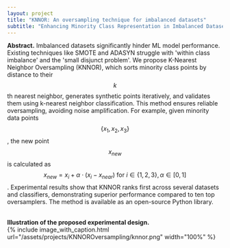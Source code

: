 ```yaml
---
layout: project
title: "KNNOR: An oversampling technique for imbalanced datasets"	
subtitle: "Enhancing Minority Class Representation in Imbalanced Datasets with Advanced K-Nearest Neighbor Oversampling"
---
```

<script src="https://cdn.mathjax.org/mathjax/latest/MathJax.js?config=TeX-AMS-MML_HTMLorMML" type="text/javascript"></script>

**Abstract.**
Imbalanced datasets significantly hinder ML model performance. Existing techniques like SMOTE and ADASYN struggle with 'within class imbalance' and the 'small disjunct problem'. We propose K-Nearest Neighbor Oversampling (KNNOR), which sorts minority class points by distance to their $$k$$th nearest neighbor, generates synthetic points iteratively, and validates them using k-nearest neighbor classification. This method ensures reliable oversampling, avoiding noise amplification. For example, given minority data points $$\{x_1, x_2, x_3\}$$, the new point $$x_{new}$$ is calculated as $$x_{new} = x_i + \alpha \cdot (x_i - x_{near}) \text{ for } i \in \{1, 2, 3\}, \alpha \in [0, 1]$$. Experimental results show that KNNOR ranks first across several datasets and classifiers, demonstrating superior performance compared to ten top oversamplers. The method is available as an open-source Python library.
<br/> &nbsp;&nbsp;&nbsp;&nbsp;
<!-- In this work, we propose a new experimental design for testing whether SUTVA holds, without making any assumptions on how treatment effects may spill over between the treatment and the control group.
To achieve this, we simultaneously run both a completely randomized and a cluster-based randomized experiment, and then we compare the difference of the resulting estimates. We present a statistical test for measuring the significance of this difference and offer theoretical bounds on the Type I error rate.
<br/> &nbsp;&nbsp;&nbsp;&nbsp;
We provide practical guidelines for implementing our methodology on large-scale experimentation platforms.
Importantly, the proposed methodology can be applied to settings in which a network is not necessarily observed but, if available, can be used in the analysis.
Finally, we deploy this design to LinkedIn's experimentation platform and apply it to two online experiments, highlighting the presence of network effects and bias in standard A/B testing approaches in a real-world setting. -->

<!-- This work is part of a two-paper series.
In the <a href="https://arxiv.org/abs/1704.01190" target="_blank">first paper</a> we introduce the methodology and main theoretical results and
in the <a href="{{ '/assets/publications/2017_detecting_network_effects/paper.pdf' | prepend: site.baseurl }}" target="_blank">second paper</a> we present implementation guidelines for using the methodology on large-scale experimentation platforms. -->

**Illustration of the proposed experimental design.** <br/>
{%
	include image_with_caption.html
	url="/assets/projects/KNNOROversampling/knnor.png"
	width="100%"
%}
